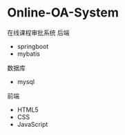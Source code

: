 # Online-OA-System
在线课程审批系统
后端 

- springboot
- mybatis
  
数据库
- mysql

前端
- HTML5
- CSS 
- JavaScript
